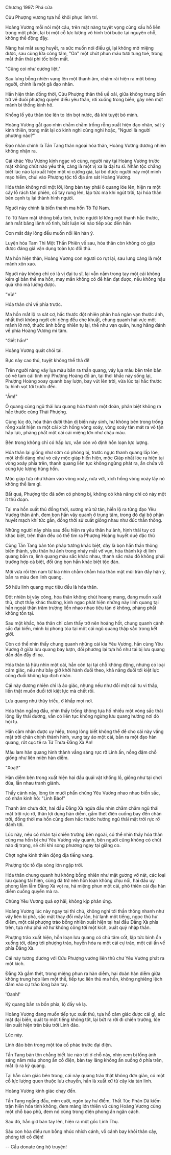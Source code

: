 




Chương 1997: Phá cửa


Cửu Phượng vương tựa hồ khôi phục linh trí.

Hoàng Vương mỗi nói một câu, trên mặt nàng tuyệt vọng cùng xấu hổ liền trọng một phần, lại bị một cỗ lực lượng vô hình trói buộc tại nguyên chỗ, không thể động đậy.

Nàng hai mắt sung huyết, ra sức muốn nói điều gì, lại không mở miệng được, sau cùng lửa công tâm, "Oa" một chút phun máu tươi tung toé, trong mắt thần thái phi tốc biến mất.

"Cũng coi như cương liệt."

Sau lưng bỗng nhiên vang lên một thanh âm, chậm rãi hiện ra một bóng người, chính là một gã đạo nhân.

Hắn hiện thân đồng thời, Cửu Phượng thân thể uể oải, giữa không trung biến trở về đuôi phượng quyên điểu yêu thân, rơi xuống trong biển, gây nên một mảnh bi thống kinh hô.

Khổng lồ yêu thân tóe lên to lớn bọt nước, đã khí tuyệt bỏ mình.

Hoàng Vương gắt gao nhìn chằm chằm trống rỗng xuất hiện đạo nhân, sát ý kinh thiên, trong mắt lại có kinh nghi cùng nghi hoặc, "Ngươi là người phương nào?"

Đạo nhân chính là Tần Tang thân ngoại hóa thân, Hoàng Vương đương nhiên không nhận ra.

Cái khác Yêu Vương kinh ngạc vô cùng, người này tại Hoàng Vương trước mặt không chút nào yếu thế, càng là một vị xa lạ đại tu sĩ. Nhân tộc chẳng biết lúc nào lại xuất hiện một vị cường giả, lại bỏ được người này một mình mạo hiểm, chui vào Phượng tộc tổ địa ám sát Hoàng Vương.

Hóa thân không nói một lời, lòng bàn tay phải ô quang lóe lên, hiện ra một cây lỗ rách tàn phiên, cổ tay rung lên, lập tức ma khí ngút trời, tại hóa thân bên cạnh tụ lại thành hình người.

Người này chính là biến thành ma hồn Tô Tử Nam.

Tô Tử Nam mặt không biểu tình, trước người lơ lửng một thanh hắc thước, ánh mắt băng lãnh vô tình, bất luận kẻ nào tiếp xúc đến hắn

Con mắt đáy lòng đều muốn nổi lên hàn ý.

Luyện hóa Tam Thi Một Thần Phiên về sau, hóa thân còn không có gặp được đáng giá vận dụng toàn lực đối thủ.

Ma hồn hiện thân, Hoàng Vương con ngươi co rụt lại, sau lưng càng là một mảnh xôn xao.

Người này không chỉ có là vị đại tu sĩ, lại vẫn nắm trong tay một cái không kém gì bản thể ma hồn, may mắn không có để hắn đạt được, nếu không hậu quả khó mà lường được.

"Vù!"

Hóa thân chỉ về phía trước.

Ma hồn mắt lộ ra sát cơ, hắc thước đột nhiên phân hoá ngàn vạn thước ảnh, nhất thời không ngớt chỉ riêng đều che khuất, chung quanh hải vực một mảnh lờ mờ, thước ảnh bỗng nhiên tụ lại, thế như vạn quân, hung hăng đánh về phía Hoàng Vương mi tâm.

"Giết hắn!"

Hoàng Vương quát chói tai.

Bực này cao thủ, tuyệt không thể thả đi!

Trên người nàng váy lụa màu bắn ra thần quang, váy lụa màu bên trên bản có vẽ tam cái tinh mỹ Phượng Hoàng đồ án, tại thời khắc này sống lại, Phượng Hoàng xoay quanh bay lượn, bay vút lên trời, vừa lúc tại hắc thước tụ hình vọt tới trước đến.

"Ầm!"

Ô quang cùng ngũ thải lưu quang hóa thành một đoàn, phân biệt không ra hắc thước cùng Thải Phượng.

Cùng lúc đó, hóa thân dưới thân dị biến nảy sinh, hư không bên trong trống rỗng xuất hiện ra một cái xích hồng vòng xoáy, vòng xoáy tản mát ra vô tận hấp lực, phảng phất một cái cái miệng lớn như chậu máu.

Bên trong không chỉ có hấp lực, vẫn còn vô định hỗn loạn lực lượng.

Hóa thân lại giống như sớm có phòng bị, trước ngực thanh quang lấp lóe, một khối dáng như vỏ cây mộc giáp hiển hiện, mộc Giáp nhất lóe ra hiện tại vòng xoáy phía trên, thanh quang liên tục không ngừng phát ra, ẩn chứa vô cùng lực lượng hùng hồn.

Mộc giáp tựa như khảm vào vòng xoáy, nửa vời, xích hồng vòng xoáy lấy nó không thể làm gì.

Bất quá, Phượng tộc đã sớm có phòng bị, không có khả năng chỉ có này một ít thủ đoạn.

Tại ma hồn xuất thủ đồng thời, sương mù tứ tán, hiển lộ ra từng đạo Yêu Vương thân ảnh, đem bọn hắn vây quanh ở trung tâm, trong đó đại bộ phận huyết mạch khí tức gần, đồng thời sử xuất giống nhau như đúc thần thông.

Những người này phía sau đều hiện ra yêu thân hư ảnh, hình thái tuy có khác biệt, trên thân đều có thể tìm ra Phượng Hoàng huyết duệ đặc thù

Cùng Tần Tang bản tôn pháp tướng khác biệt, đây là bọn hắn thần thông biến thành, yêu thân hư ảnh trong nháy mắt vỡ vụn, hóa thành kỳ dị linh quang bắn ra, linh quang màu sắc khác nhau, thanh sắc màu đỏ không phải trường hợp cá biệt, đối ứng bọn hắn khác biệt tộc đàn.

Mới vừa rồi tên nam tử kia nhìn chằm chằm hóa thân mặt mũi tràn đầy hận ý, bắn ra màu đen linh quang.

Sở hữu linh quang mục tiêu đều là hóa thân.

Đột nhiên bị vây công, hóa thân không chút hoang mang, đang muốn xuất thủ, chợt thấy khác thường, kinh ngạc phát hiện những này linh quang tại hắn ngoài thân trăm trượng liền nhao nhao tiêu tán ở không, phảng phất không tồn tại.

Sau một khắc, hóa thân chỉ cảm thấy trở nên hoảng hốt, chung quanh cảnh sắc đại biến, mình bị phong tỏa tại một cái ngũ quang thập sắc trong kết giới.

Còn có thể nhìn thấy chung quanh những cái kia Yêu Vương, hắn cùng Yêu Vương ở giữa lưu quang bay lượn, đối phương lại tựa hồ như tại bị lưu quang dần dần đẩy đi xa.

Hóa thân tả hữu nhìn một cái, hắn còn tại tại chỗ không động, nhưng có loại cảm giác, nếu như bây giờ khởi hành đuổi theo, khả năng đuổi tới kiệt lực cũng đuổi không kịp địch nhân.

Cái này đương nhiên chỉ là ảo giác, nhưng nếu như đổi một cái tu vi thấp, liền thật muốn đuổi tới kiệt lực mà chết rồi.

Lưu quang như thủy triều, ở khắp mọi nơi.

Hóa thân ngẩng đầu, nhìn thấy trống không tựa hồ nhiều một vòng sắc thái lộng lẫy thái dương, vẫn có liên tục không ngừng lưu quang hướng nơi đó hội tụ.

Hắn cảm nhận được uy hiếp, trong lòng biết không thể để cho cái này vầng mặt trời chân chính thành hình, vung tay áo một cái, bắn ra một đạo hàn quang, rốt cục tế ra Tứ Thừa Đằng Xà Ấn!

Màu lam hàn quang hình thành vầng sáng rực rỡ Linh ấn, nồng đậm chỗ giống như liên miên hàn diễm.

"Xoạt!"

Hàn diễm bên trong xuất hiện hai đầu quái vật khổng lồ, giống như tại chơi đùa, lẫn nhau tranh giành.

Thấy cảnh này, lòng tin mười phần chúng Yêu Vương nhao nhao biến sắc, có nhân kinh hô: "Linh Bảo!"

Thanh âm chưa dứt, hai đầu Đằng Xà ngửa đầu nhìn chằm chằm ngũ thải mặt trời rực rỡ, thân lợi dụng hàn diễm, gầm thét điên cuồng bay đến chân trời, đồng thời ma hồn cũng đem hắc thước hướng ngũ thải mặt trời rực rỡ đánh tới.

Lúc này, nếu có nhân tại chiến trường bên ngoài, có thể nhìn thấy hóa thân cùng ma hồn bị chư Yêu Vương vây quanh, bên người cũng không có chút nào dị trạng, sẽ chỉ khi song phương ngay tại giằng co.

Chợt nghe kinh thiên động địa tiếng vang.

Phượng tộc tổ địa sóng lớn ngập trời.

Hóa thân chung quanh hư không bỗng nhiên như mặt gương vỡ nát, các loại lưu quang tái hiện, cũng đã trở nên hỗn loạn không chịu nổi, hai đầu uy phong lẫm lẫm Đằng Xà vọt ra, há miệng phun một cái, phô thiên cái địa hàn diễm cuồng quyển mà ra.

Chúng Yêu Vương quá sợ hãi, không kịp phản ứng.

Hoàng Vương lúc này ngay tại thi chú, không nghĩ tới thần thông nhanh như vậy liền bị phá, sắc mặt thay đổi mấy lần, hừ lạnh một tiếng, ngọc thủ hư điểm, một cái phượng trảo bỗng nhiên xuất hiện tại hai đầu Đằng Xà phía trên, tựa như phá vỡ hư không công tới một kích, xuất quỷ nhập thần.

Phượng trảo xuất hiện, hỗn loạn lưu quang có chủ tâm cốt, lập tức bình ổn xuống tới, dâng tới phượng trảo, huyễn hóa ra một cái cự trảo, một cái ấn về phía Đằng Xà.

Cái này tương đương với Cửu Phượng vương liên thủ chư Yêu Vương phát ra một kích.

Đằng Xà gầm thét, trong miệng phun ra hàn diễm, hai đoàn hàn diễm giữa không trung hợp làm một thể, tiếp tục liên thủ ma hồn, không nghiêng lệch đâm vào cự trảo lòng bàn tay.

'Oanh!'

Kỳ quang bắn ra bốn phía, lộ đầy vẻ lạ.

Hoàng Vương đang muốn tiếp tục xuất thủ, tựa hồ cảm giác được cái gì, sắc mặt đại biến, quát to một tiếng không tốt, lại bứt ra rời đi chiến trường, lóe lên xuất hiện trên bầu trời Linh đảo.

Lúc này.

Linh đảo bên trong một tòa cổ phác trước đại điện.

Tần Tang bản tôn chẳng biết lúc nào tới ở chỗ này, nhìn xem bị lồng ánh sáng năm màu phong ấn cổ điện, bàn tay lăng không ấn xuống ở phía trên, mắt lộ ra kỳ quang.

Tại hắn cảm giác bên trong, cái này quang tráo thật không đơn giản, có một cỗ lực lượng quen thuộc lưu chuyển, hẳn là xuất xứ từ cây kia tàn linh.

Hoàng Vương kinh giác chạy đến.

Tần Tang ngẩng đầu, mỉm cười, ngón tay hư điểm, Thất Túc Phân Dã kiếm trận hiển hóa tinh không, đem mảng lớn thiên vũ cùng Hoàng Vương cùng một chỗ bao phủ, đem nó cùng trong điện phong ấn ngăn cách.

Sau đó, hắn giơ bàn tay lên, hiện ra một gốc Linh Thụ.

Sáu con hỏa điểu run bỗng nhúc nhích cánh, vỗ cánh bay khỏi thân cây, phóng tới cổ điện!

--
Cầu donate ủng hộ truyện!





